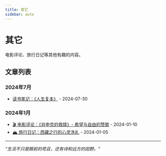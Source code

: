 ```yaml
---
title: 其它
sidebar: auto
---
```


# 其它

电影评论、旅行日记等其他有趣的内容。

## 文章列表
### 2024年7月
- [读书笔记：《人生复本》](./read-renshenfuben.md) - 2024-07-30
  
### 2024年1月

- [🎬 电影评论：《肖申克的救赎》- 希望与自由的赞歌](./movie-review.md) - 2024-01-10
- [🏔️ 旅行日记：西藏之行的心灵洗礼](./travel-diary.md) - 2024-01-05

---

*"生活不只是眼前的苟且，还有诗和远方的田野。"*